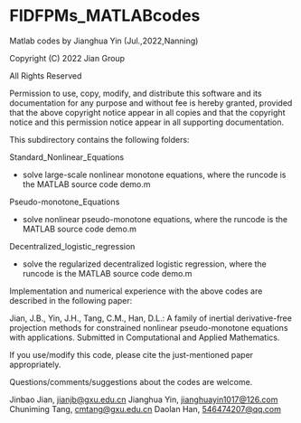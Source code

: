 # FIDFPMs_MATLABcodes
Matlab codes by Jianghua Yin (Jul.,2022,Nanning)

Copyright (C) 2022 Jian Group

All Rights Reserved

Permission to use, copy, modify, and distribute this software and
its documentation for any purpose and without fee is hereby
granted, provided that the above copyright notice appear in all
copies and that the copyright notice and this
permission notice appear in all supporting documentation.      

This subdirectory contains the following folders:

Standard_Nonlinear_Equations        
- solve large-scale nonlinear monotone equations, where the runcode is the MATLAB source code demo.m

Pseudo-monotone_Equations       
- solve nonlinear pseudo-monotone equations, where the runcode is the MATLAB source code demo.m

Decentralized_logistic_regression      
- solve the regularized decentralized logistic regression, where the runcode is the MATLAB source code demo.m

Implementation and numerical experience with the above codes are described in the following paper: 

Jian, J.B., Yin, J.H., Tang, C.M., Han, D.L.: A family of inertial derivative-free projection 
methods for constrained nonlinear pseudo-monotone equations with applications. 
Submitted in Computational and Applied Mathematics.

If you use/modify this code, please cite the just-mentioned paper appropriately.

Questions/comments/suggestions about the codes are welcome.  

Jinbao Jian, jianjb@gxu.edu.cn
Jianghua Yin, jianghuayin1017@126.com
Chuniming Tang, cmtang@gxu.edu.cn
Daolan Han, 546474207@qq.com
